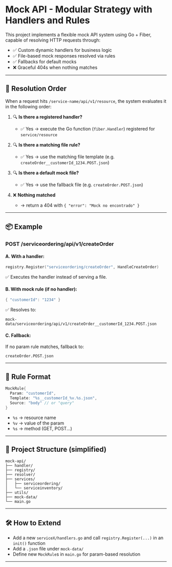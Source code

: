 # Mock API - Modular Strategy with Handlers and Rules

This project implements a flexible mock API system using Go + Fiber, capable of resolving HTTP requests through:

- ✅ Custom dynamic handlers for business logic
- ✅ File-based mock responses resolved via rules
- ✅ Fallbacks for default mocks
- ❌ Graceful 404s when nothing matches

---

## 🔁 Resolution Order

When a request hits `/service-name/api/v1/resource`, the system evaluates it in the following order:

1. 🔍 **Is there a registered handler?**
    - ✅ Yes → execute the Go function (`fiber.Handler`) registered for `service/resource`

2. 🔍 **Is there a matching file rule?**
    - ✅ Yes → use the matching file template (e.g. `createOrder__customerId_1234.POST.json`)

3. 🔍 **Is there a default mock file?**
    - ✅ Yes → use the fallback file (e.g. `createOrder.POST.json`)

4. ❌ **Nothing matched**
    - → return a 404 with `{ "error": "Mock no encontrado" }`

---

## 📦 Example

### POST /serviceordering/api/v1/createOrder

#### A. With a handler:
```go
registry.Register("serviceordering/createOrder", HandleCreateOrder)
```
✅ Executes the handler instead of serving a file.

#### B. With mock rule (if no handler):
```go
{ "customerId": "1234" }
```
✅ Resolves to:
```
mock-data/serviceordering/api/v1/createOrder__customerId_1234.POST.json
```

#### C. Fallback:
If no param rule matches, fallback to:
```
createOrder.POST.json
```

---

## 🧩 Rule Format

```go
MockRule{
  Param: "customerId",
  Template: "%s__customerId_%v.%s.json",
  Source: "body" // or "query"
}
```

- `%s` → resource name
- `%v` → value of the param
- `%s` → method (GET, POST...)

---

## 📁 Project Structure (simplified)

```
mock-api/
├── handler/
├── registry/
├── resolver/
├── services/
│   ├── serviceordering/
│   └── serviceinventory/
├── utils/
├── mock-data/
└── main.go
```

---

## 🛠 How to Extend

- Add a new `serviceX/handlers.go` and call `registry.Register(...)` in an `init()` function
- Add a `.json` file under `mock-data/`
- Define new `MockRule`s in `main.go` for param-based resolution

---

